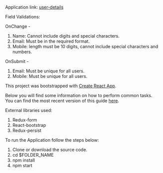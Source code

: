 Application link: [user-details](https://calm-brushlands-79674.herokuapp.com/)

Field Validations:

OnChange - 
1. Name: Cannot include digits and special characters.
2. Email: Must be in the required format.
3. Mobile: length must be 10 digits, cannot include special characters and numbers.

OnSubmit - 
1. Email: Must be unique for all users.
2. Mobile: Must be unique for all users.

This project was bootstrapped with [Create React App](https://github.com/facebookincubator/create-react-app).

Below you will find some information on how to perform common tasks.<br>
You can find the most recent version of this guide [here](https://github.com/facebookincubator/create-react-app/blob/master/packages/react-scripts/template/README.md).

External libraries used:
1. Redux-form
2. React-bootstrap
3. Redux-persist

To run the Application follow the steps below:
1. Clone or download the source code.
2. cd $FOLDER_NAME
3. npm install
4. npm start
